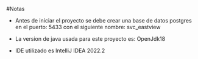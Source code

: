 #Notas

- Antes de iniciar el proyecto se debe crear una base de datos postgres en el puerto: 5433 con el siguiente nombre: svc_eastview

- La version de java usada para este proyecto es: OpenJdk18

- IDE utilizado es IntelliJ IDEA 2022.2